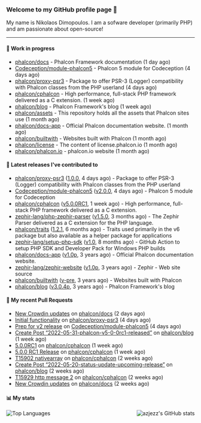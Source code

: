 ### Welcome to my GitHub profile page 👋

My name is Nikolaos Dimopoulos. I am a sofware developer (primarily PHP) and am passionate about open-source!

---

#### :wrench: Work in progress

- [phalcon/docs](https://github.com/phalcon/docs) - Phalcon Framework documentation (1 day ago)
- [Codeception/module-phalcon5](https://github.com/Codeception/module-phalcon5) - Phalcon 5 module for Codeception (4 days ago)
- [phalcon/proxy-psr3](https://github.com/phalcon/proxy-psr3) - Package to offer PSR-3 (Logger) compatibility with Phalcon classes from the PHP userland (4 days ago)
- [phalcon/cphalcon](https://github.com/phalcon/cphalcon) - High performance, full-stack PHP framework delivered as a C extension. (1 week ago)
- [phalcon/blog](https://github.com/phalcon/blog) - Phalcon Framework&#39;s blog (1 week ago)
- [phalcon/assets](https://github.com/phalcon/assets) - This repository holds all the assets that Phalcon sites use (1 month ago)
- [phalcon/docs-app](https://github.com/phalcon/docs-app) - Official Phalcon documentation website. (1 month ago)
- [phalcon/builtwith](https://github.com/phalcon/builtwith) - Websites built with Phalcon (1 month ago)
- [phalcon/license](https://github.com/phalcon/license) - The content of license.phalcon.io (1 month ago)
- [phalcon/phalcon.io](https://github.com/phalcon/phalcon.io) - phalcon.io website (1 month ago)

#### :pushpin: Latest releases I've contributed to

- [phalcon/proxy-psr3](https://github.com/phalcon/proxy-psr3) ([1.0.0](https://github.com/phalcon/proxy-psr3/releases/tag/1.0.0), 4 days ago) - Package to offer PSR-3 (Logger) compatibility with Phalcon classes from the PHP userland
- [Codeception/module-phalcon5](https://github.com/Codeception/module-phalcon5) ([v2.0.0](https://github.com/Codeception/module-phalcon5/releases/tag/v2.0.0), 4 days ago) - Phalcon 5 module for Codeception
- [phalcon/cphalcon](https://github.com/phalcon/cphalcon) ([v5.0.0RC1](https://github.com/phalcon/cphalcon/releases/tag/v5.0.0RC1), 1 week ago) - High performance, full-stack PHP framework delivered as a C extension.
- [zephir-lang/php-zephir-parser](https://github.com/zephir-lang/php-zephir-parser) ([v1.5.0](https://github.com/zephir-lang/php-zephir-parser/releases/tag/v1.5.0), 3 months ago) - The Zephir Parser delivered as a C extension for the PHP language.
- [phalcon/traits](https://github.com/phalcon/traits) ([1.2.1](https://github.com/phalcon/traits/releases/tag/1.2.1), 6 months ago) - Traits used primarily in the v6 package but also available as a helper package for applications
- [zephir-lang/setup-php-sdk](https://github.com/zephir-lang/setup-php-sdk) ([v1.0](https://github.com/zephir-lang/setup-php-sdk/releases/tag/v1.0), 8 months ago) - GitHub Action to setup PHP SDK and Developer Pack for Windows PHP builds
- [phalcon/docs-app](https://github.com/phalcon/docs-app) ([v1.0p](https://github.com/phalcon/docs-app/releases/tag/v1.0p), 3 years ago) - Official Phalcon documentation website.
- [zephir-lang/zephir-website](https://github.com/zephir-lang/zephir-website) ([v1.0p](https://github.com/zephir-lang/zephir-website/releases/tag/v1.0p), 3 years ago) - Zephir - Web site source
- [phalcon/builtwith](https://github.com/phalcon/builtwith) ([v-pre](https://github.com/phalcon/builtwith/releases/tag/v-pre), 3 years ago) - Websites built with Phalcon
- [phalcon/blog](https://github.com/phalcon/blog) ([v3.0.4p](https://github.com/phalcon/blog/releases/tag/v3.0.4p), 3 years ago) - Phalcon Framework&#39;s blog

#### 🔨 My recent Pull Requests

- [New Crowdin updates](https://github.com/phalcon/docs/pull/3050) on [phalcon/docs](https://github.com/phalcon/docs) (2 days ago)
- [Initial functionality](https://github.com/phalcon/proxy-psr3/pull/1) on [phalcon/proxy-psr3](https://github.com/phalcon/proxy-psr3) (4 days ago)
- [Prep for v2 release](https://github.com/Codeception/module-phalcon5/pull/6) on [Codeception/module-phalcon5](https://github.com/Codeception/module-phalcon5) (4 days ago)
- [Create Post “2022-05-31-phalcon-v5-0-0rc1-released”](https://github.com/phalcon/blog/pull/496) on [phalcon/blog](https://github.com/phalcon/blog) (1 week ago)
- [5.0.0RC1](https://github.com/phalcon/cphalcon/pull/15975) on [phalcon/cphalcon](https://github.com/phalcon/cphalcon) (1 week ago)
- [5.0.0 RC1 Release](https://github.com/phalcon/cphalcon/pull/15974) on [phalcon/cphalcon](https://github.com/phalcon/cphalcon) (1 week ago)
- [T15902 nativearray](https://github.com/phalcon/cphalcon/pull/15968) on [phalcon/cphalcon](https://github.com/phalcon/cphalcon) (2 weeks ago)
- [Create Post “2022-05-20-status-update-upcoming-release”](https://github.com/phalcon/blog/pull/495) on [phalcon/blog](https://github.com/phalcon/blog) (2 weeks ago)
- [T15929 http message 2](https://github.com/phalcon/cphalcon/pull/15962) on [phalcon/cphalcon](https://github.com/phalcon/cphalcon) (2 weeks ago)
- [New Crowdin updates](https://github.com/phalcon/docs/pull/3049) on [phalcon/docs](https://github.com/phalcon/docs) (2 weeks ago)


#### 📊 My stats

<img align="right" alt="azjezz's GitHub stats" src="https://github-readme-stats.vercel.app/api?username=niden&count_private=1&show_icons=true&" />

![Top Languages](https://github-readme-stats.vercel.app/api/top-langs/?username=niden)
